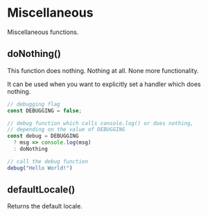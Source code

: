 # Miscellaneous

Miscellaneous functions.

## doNothing()

This function does nothing.  Nothing at all.  None more functionality.

It can be used when you want to explicitly set a handler which does
nothing.

```js
// debugging flag
const DEBUGGING = false;

// debug function which calls console.log() or does nothing,
// depending on the value of DEBUGGING
const debug = DEBUGGING
  ? msg => console.log(msg)
  : doNothing

// call the debug function
debug("Hello World!")
```

## defaultLocale()

Returns the default locale.
